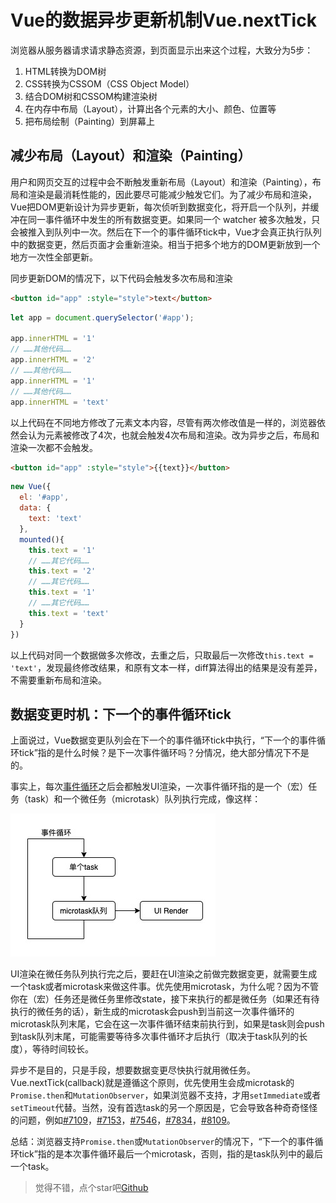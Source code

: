 # Vue的数据异步更新机制Vue.nextTick

浏览器从服务器请求请求静态资源，到页面显示出来这个过程，大致分为5步：

1. HTML转换为DOM树
2. CSS转换为CSSOM（CSS Object Model）
3. 结合DOM树和CSSOM构建渲染树
4. 在内存中布局（Layout），计算出各个元素的大小、颜色、位置等
5. 把布局绘制（Painting）到屏幕上

## 减少布局（Layout）和渲染（Painting）

用户和网页交互的过程中会不断触发重新布局（Layout）和渲染（Painting），布局和渲染是最消耗性能的，因此要尽可能减少触发它们。为了减少布局和渲染，Vue把DOM更新设计为异步更新，每次侦听到数据变化，将开启一个队列，并缓冲在同一事件循环中发生的所有数据变更。如果同一个 watcher 被多次触发，只会被推入到队列中一次。然后在下一个的事件循环tick中，Vue才会真正执行队列中的数据变更，然后页面才会重新渲染。相当于把多个地方的DOM更新放到一个地方一次性全部更新。

同步更新DOM的情况下，以下代码会触发多次布局和渲染
```html
<button id="app" :style="style">text</button>
```
```js
let app = document.querySelector('#app');

app.innerHTML = '1'
// ……其他代码……
app.innerHTML = '2'
// ……其他代码……
app.innerHTML = '1'
// ……其他代码……
app.innerHTML = 'text'
```
以上代码在不同地方修改了元素文本内容，尽管有两次修改值是一样的，浏览器依然会认为元素被修改了4次，也就会触发4次布局和渲染。改为异步之后，布局和渲染一次都不会触发。

```html
<button id="app" :style="style">{{text}}</button>
```
```js
new Vue({
  el: '#app',
  data: {
    text: 'text'
  },
  mounted(){
    this.text = '1'
    // ……其它代码……
    this.text = '2'
    // ……其它代码……
    this.text = '1'
    // ……其它代码……
    this.text = 'text'
  }
})
```

以上代码对同一个数据做多次修改，去重之后，只取最后一次修改```this.text = 'text'```，发现最终修改结果，和原有文本一样，diff算法得出的结果是没有差异，不需要重新布局和渲染。

## 数据变更时机：下一个的事件循环tick

上面说过，Vue数据变更队列会在下一个的事件循环tick中执行，“下一个的事件循环tick”指的是什么时候？是下一次事件循环吗？分情况，绝大部分情况下不是的。

事实上，每次[事件循环](https://github.com/wangmeijian/blog/blob/master/docs/Event%20loops%E7%A7%92%E6%87%82.md)之后会都触发UI渲染，一次事件循环指的是一个（宏）任务（task）和一个微任务（microtask）队列执行完成，像这样：

<img src="https://raw.githubusercontent.com/wangmeijian/images/master/event-loops/event-loop-ui_render.jpg" />

UI渲染在微任务队列执行完之后，要赶在UI渲染之前做完数据变更，就需要生成一个task或者microtask来做这件事。优先使用microtask，为什么呢？因为不管你在（宏）任务还是微任务里修改state，接下来执行的都是微任务（如果还有待执行的微任务的话），新生成的microtask会push到当前这一次事件循环的microtask队列末尾，它会在这一次事件循环结束前执行到，如果是task则会push到task队列末尾，可能需要等待多次事件循环才后执行（取决于task队列的长度），等待时间较长。

异步不是目的，只是手段，想要数据变更尽快执行就用微任务。Vue.nextTick(callback)就是遵循这个原则，优先使用生会成microtask的```Promise.then```和```MutationObserver```，如果浏览器不支持，才用```setImmediate```或者```setTimeout```代替。当然，没有首选task的另一个原因是，它会导致各种奇奇怪怪的问题，例如[#7109](https://github.com/vuejs/vue/issues/7109)，[#7153](https://github.com/vuejs/vue/issues/7153)，[#7546](https://github.com/vuejs/vue/issues/7546)，[#7834](https://github.com/vuejs/vue/issues/7834)，[#8109](https://github.com/vuejs/vue/issues/8109)。

总结：浏览器支持```Promise.then```或```MutationObserver```的情况下，“下一个的事件循环tick”指的是本次事件循环最后一个microtask，否则，指的是task队列中的最后一个task。


> 觉得不错，点个star吧[Github](https://wangmeijian.github.io/blog/)


